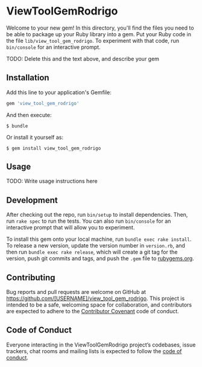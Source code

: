 # ViewToolGemRodrigo

Welcome to your new gem! In this directory, you'll find the files you need to be able to package up your Ruby library into a gem. Put your Ruby code in the file `lib/view_tool_gem_rodrigo`. To experiment with that code, run `bin/console` for an interactive prompt.

TODO: Delete this and the text above, and describe your gem

## Installation

Add this line to your application's Gemfile:

```ruby
gem 'view_tool_gem_rodrigo'
```

And then execute:

    $ bundle

Or install it yourself as:

    $ gem install view_tool_gem_rodrigo

## Usage

TODO: Write usage instructions here

## Development

After checking out the repo, run `bin/setup` to install dependencies. Then, run `rake spec` to run the tests. You can also run `bin/console` for an interactive prompt that will allow you to experiment.

To install this gem onto your local machine, run `bundle exec rake install`. To release a new version, update the version number in `version.rb`, and then run `bundle exec rake release`, which will create a git tag for the version, push git commits and tags, and push the `.gem` file to [rubygems.org](https://rubygems.org).

## Contributing

Bug reports and pull requests are welcome on GitHub at https://github.com/[USERNAME]/view_tool_gem_rodrigo. This project is intended to be a safe, welcoming space for collaboration, and contributors are expected to adhere to the [Contributor Covenant](http://contributor-covenant.org) code of conduct.

## Code of Conduct

Everyone interacting in the ViewToolGemRodrigo project’s codebases, issue trackers, chat rooms and mailing lists is expected to follow the [code of conduct](https://github.com/[USERNAME]/view_tool_gem_rodrigo/blob/master/CODE_OF_CONDUCT.md).
